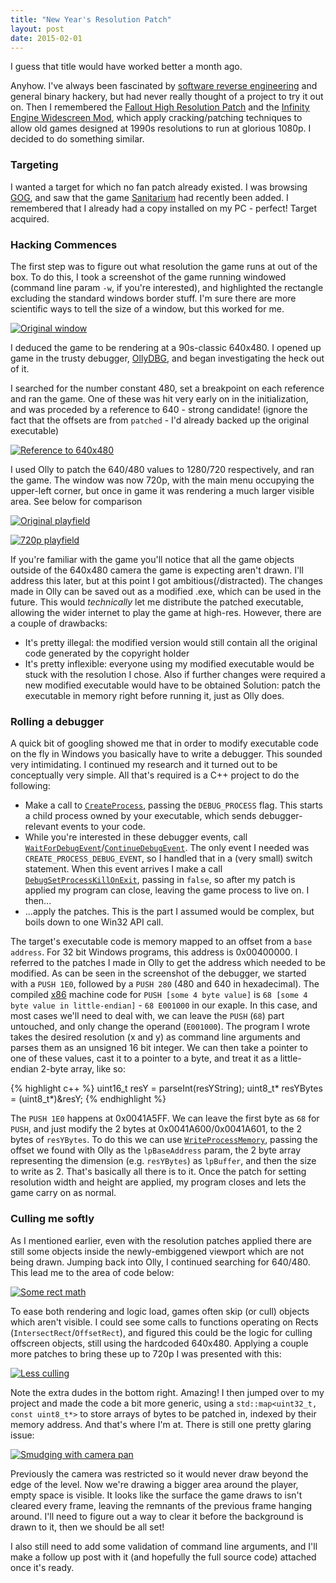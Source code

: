 ```yaml
---
title: "New Year's Resolution Patch"
layout: post
date: 2015-02-01
---
```

I guess that title would have worked better a month ago.

Anyhow. I've always been fascinated by [software reverse engineering](http://en.wikipedia.org/wiki/Reverse_engineering#Reverse_engineering_of_software) and general binary hackery, but had never really thought of a project to try it out on. Then I remembered the [Fallout High Resolution Patch](http://falloutmods.wikia.com/wiki/Fallout1_High_Resolution_Patch) and the [Infinity Engine Widescreen Mod](http://www.gibberlings3.net/widescreen/), which apply cracking/patching techniques to allow old games designed at 1990s resolutions to run at glorious 1080p. I decided to do something similar.
### Targeting
I wanted a target for which no fan patch already existed. I was browsing [GOG](http://www.gog.com), and saw that the game [Sanitarium](http://www.gog.com/game/sanitarium) had recently been added. I remembered that I already had a copy installed on my PC - perfect! Target acquired.
### Hacking Commences
The first step was to figure out what resolution the game runs at out of the box. To do this, I took a screenshot of the game running windowed (command line param `-w`, if you're interested), and highlighted the rectangle excluding the standard windows border stuff. I'm sure there are more scientific ways to tell the size of a window, but this worked for me.

[![Original window](/images/2015-02-01-new-years-resolution-patch/originalSize.jpg)](/images/2015-02-01-new-years-resolution-patch/originalSize.jpg)

I deduced the game to be rendering at a 90s-classic 640x480. I opened up game in the trusty debugger, [OllyDBG](http://www.ollydbg.de/), and began investigating the heck out of it.

I searched for the number constant 480, set a breakpoint on each reference and ran the game. One of these was hit very early on in the initialization, and was proceded by a reference to 640 - strong candidate! (ignore the fact that the offsets are from `patched` - I'd already backed up the original executable)

[![Reference to 640x480](/images/2015-02-01-new-years-resolution-patch/referencesTo640x480.jpg)](/images/2015-02-01-new-years-resolution-patch/referencesTo640x480.jpg)

I used Olly to patch the 640/480 values to 1280/720 respectively, and ran the game. The window was now 720p, with the main menu occupying the upper-left corner, but once in game it was rendering a much larger visible area. See below for comparison

[![Original playfield](/images/2015-02-01-new-years-resolution-patch/originalPlayfield_t.jpg)](/images/2015-02-01-new-years-resolution-patch/originalPlayfield_t.jpg)

[![720p playfield](/images/2015-02-01-new-years-resolution-patch/720pPlayfield_t.jpg)](/images/2015-02-01-new-years-resolution-patch/720pPlayfield_t.jpg)

If you're familiar with the game you'll notice that all the game objects outside of the 640x480 camera the game is expecting aren't drawn. I'll address this later, but at this point I got ambitious(/distracted). The changes made in Olly can be saved out as a modified .exe, which can be used in the future. This would *technically* let me distribute the patched executable, allowing the wider internet to play the game at high-res. However, there are a couple of drawbacks:

* It's pretty illegal: the modified version would still contain all the original code generated by the copyright holder
* It's pretty inflexible: everyone using my modified executable would be stuck with the resolution I chose. Also if further changes were required a new modified executable would have to be obtained
Solution: patch the executable in memory right before running it, just as Olly does.

### Rolling a debugger
A quick bit of googling showed me that in order to modify executable code on the fly in Windows you basically have to write a debugger. This sounded very intimidating. I continued my research and it turned out to be conceptually very simple. All that's required is a C++ project to do the following:

* Make a call to [`CreateProcess`](https://msdn.microsoft.com/en-us/library/windows/desktop/ms682425%28v=vs.85%29.aspx), passing the `DEBUG_PROCESS` flag. This starts a child process owned by your executable, which sends debugger-relevant events to your code.
* While you're interested in these debugger events, call [`WaitForDebugEvent`](https://msdn.microsoft.com/en-us/library/windows/desktop/ms681423%28v=vs.85%29.aspx)/[`ContinueDebugEvent`](https://msdn.microsoft.com/en-us/library/windows/desktop/ms679285%28v=vs.85%29.aspx). The only event I needed was `CREATE_PROCESS_DEBUG_EVENT`, so I handled that in a (very small) switch statement. When this event arrives I make a call [`DebugSetProcessKillOnExit`](https://msdn.microsoft.com/en-us/library/windows/desktop/ms679307%28v=vs.85%29.aspx), passing in `false`, so after my patch is applied my program can close, leaving the game process to live on. I then...
* ...apply the patches. This is the part I assumed would be complex, but boils down to one Win32 API call.

The target's executable code is memory mapped to an offset from a `base address`. For 32 bit Windows programs, this address is 0x00400000. I referred to the patches I made in Olly to get the address which needed to be modified. As can be seen in the screenshot of the debugger, we started with a `PUSH 1E0`, followed by a `PUSH 280` (480 and 640 in hexadecimal). The compiled [x86](http://en.wikipedia.org/wiki/X86) machine code for `PUSH [some 4 byte value]` is `68 [some 4 byte value in little-endian]` - `68 E001000` in our exaple. In this case, and most cases we'll need to deal with, we can leave the `PUSH` (`68`) part untouched, and only change the operand (`E001000`). The program I wrote takes the desired resolution (x and y) as command line arguments and parses them as an unsigned 16 bit integer. We can then take a pointer to one of these values, cast it to a pointer to a byte, and treat it as a little-endian 2-byte array, like so:

{% highlight c++ %}
uint16_t resY = parseInt(resYString);
uint8_t* resYBytes = (uint8_t*)&resY;
{% endhighlight %}

The `PUSH 1E0` happens at 0x0041A5FF. We can leave the first byte as `68` for `PUSH`, and just modify the 2 bytes at 0x0041A600/0x0041A601, to the 2 bytes of `resYBytes`. To do this we can use [`WriteProcessMemory`](https://msdn.microsoft.com/en-us/library/windows/desktop/ms681674%28v=vs.85%29.aspx), passing the offset we found with Olly as the `lpBaseAddress` param, the 2 byte array representing the dimension (e.g. `resYBytes`) as `lpBuffer`, and then the size to write as 2. That's basically all there is to it. Once the patch for setting resolution width and height are applied, my program closes and lets the game carry on as normal.

### Culling me softly
As I mentioned earlier, even with the resolution patches applied there are still some objects inside the newly-embiggened viewport which are not being drawn. Jumping back into Olly, I continued searching for 640/480. This lead me to the area of code below:

[![Some rect math](/images/2015-02-01-new-years-resolution-patch/rectMath.jpg)](/images/2015-02-01-new-years-resolution-patch/rectMath.jpg)

To ease both rendering and logic load, games often skip (or cull) objects which aren't visible. I could see some calls to functions operating on Rects (`IntersectRect`/`OffsetRect`), and figured this could be the logic for culling offscreen objects, still using the hardcoded 640x480. Applying a couple more patches to bring these up to 720p I was presented with this:

[![Less culling](/images/2015-02-01-new-years-resolution-patch/lessCulling.jpg)](/images/2015-02-01-new-years-resolution-patch/lessCulling.jpg)

Note the extra dudes in the bottom right. Amazing! I then jumped over to my project and made the code a bit more generic, using a `std::map<uint32_t, const uint8_t*>` to store arrays of bytes to be patched in, indexed by their memory address. And that's where I'm at. There is still one pretty glaring issue:

[![Smudging with camera pan](/images/2015-02-01-new-years-resolution-patch/smudge.jpg)](/images/2015-02-01-new-years-resolution-patch/smudge.jpg)

Previously the camera was restricted so it would never draw beyond the edge of the level. Now we're drawing a bigger area around the player, empty space is visible. It looks like the surface the game draws to isn't cleared every frame, leaving the remnants of the previous frame hanging around. I'll need to figure out a way to clear it before the background is drawn to it, then we should be all set!

I also still need to add some validation of command line arguments, and I'll make a follow up post with it (and hopefully the full source code) attached once it's ready.
